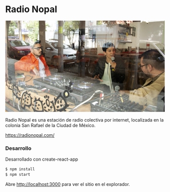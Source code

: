 # Radio Nopal

<img src="la-radio.jpg" alt="espacio Radio Nopal" width="600"/>

Radio Nopal es una estación de radio colectiva por internet, localizada en la colonia San Rafael de la Ciudad de México.

https://radionopal.com/

### Desarrollo

Desarrollado con create-react-app

```sh
$ npm install
$ npm start
```

Abre [http://localhost:3000](http://localhost:3000) para ver el sitio en el explorador.
